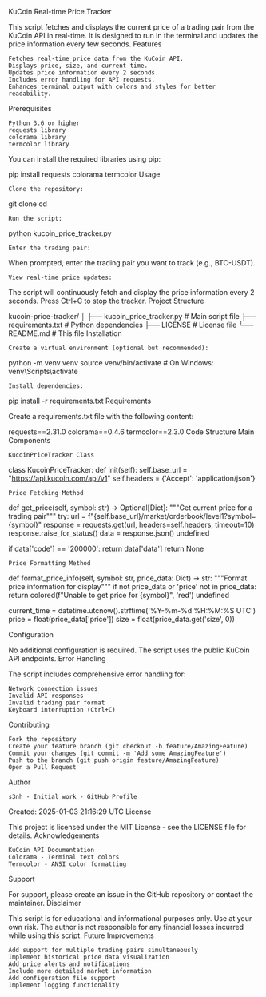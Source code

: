KuCoin Real-time Price Tracker

This script fetches and displays the current price of a trading pair from the KuCoin API in real-time. It is designed to run in the terminal and updates the price information every few seconds.
Features

    Fetches real-time price data from the KuCoin API.
    Displays price, size, and current time.
    Updates price information every 2 seconds.
    Includes error handling for API requests.
    Enhances terminal output with colors and styles for better readability.

Prerequisites

    Python 3.6 or higher
    requests library
    colorama library
    termcolor library

You can install the required libraries using pip:

pip install requests colorama termcolor
Usage

    Clone the repository:

git clone
cd

    Run the script:

python kucoin_price_tracker.py

    Enter the trading pair:

When prompted, enter the trading pair you want to track (e.g., BTC-USDT).

    View real-time price updates:

The script will continuously fetch and display the price information every 2 seconds. Press Ctrl+C to stop the tracker.
Project Structure

kucoin-price-tracker/
│
├── kucoin_price_tracker.py # Main script file
├── requirements.txt # Python dependencies
├── LICENSE # License file
└── README.md # This file
Installation

    Create a virtual environment (optional but recommended):

python -m venv venv
source venv/bin/activate # On Windows: venv\Scripts\activate

    Install dependencies:

pip install -r requirements.txt
Requirements

Create a requirements.txt file with the following content:

requests==2.31.0
colorama==0.4.6
termcolor==2.3.0
Code Structure
Main Components

    KucoinPriceTracker Class

class KucoinPriceTracker:
def init(self):
self.base_url = "https://api.kucoin.com/api/v1"
self.headers = {'Accept': 'application/json'}

    Price Fetching Method

def get_price(self, symbol: str) -> Optional[Dict]:
"""Get current price for a trading pair"""
try:
url = f"{self.base_url}/market/orderbook/level1?symbol={symbol}"
response = requests.get(url, headers=self.headers, timeout=10)
response.raise_for_status()
data = response.json()
undefined

if data['code'] == '200000':
        return data['data']
    return None

    Price Formatting Method

def format_price_info(self, symbol: str, price_data: Dict) -> str:
"""Format price information for display"""
if not price_data or 'price' not in price_data:
return colored(f"Unable to get price for {symbol}", 'red')
undefined

current_time = datetime.utcnow().strftime('%Y-%m-%d %H:%M:%S UTC')
price = float(price_data['price'])
size = float(price_data.get('size', 0))

Configuration

No additional configuration is required. The script uses the public KuCoin API endpoints.
Error Handling

The script includes comprehensive error handling for:

    Network connection issues
    Invalid API responses
    Invalid trading pair format
    Keyboard interruption (Ctrl+C)

Contributing

    Fork the repository
    Create your feature branch (git checkout -b feature/AmazingFeature)
    Commit your changes (git commit -m 'Add some AmazingFeature')
    Push to the branch (git push origin feature/AmazingFeature)
    Open a Pull Request

Author

    s3nh - Initial work - GitHub Profile

Created: 2025-01-03 21:16:29 UTC
License

This project is licensed under the MIT License - see the LICENSE file for details.
Acknowledgements

    KuCoin API Documentation
    Colorama - Terminal text colors
    Termcolor - ANSI color formatting

Support

For support, please create an issue in the GitHub repository or contact the maintainer.
Disclaimer

This script is for educational and informational purposes only. Use at your own risk. The author is not responsible for any financial losses incurred while using this script.
Future Improvements

    Add support for multiple trading pairs simultaneously
    Implement historical price data visualization
    Add price alerts and notifications
    Include more detailed market information
    Add configuration file support
    Implement logging functionality

